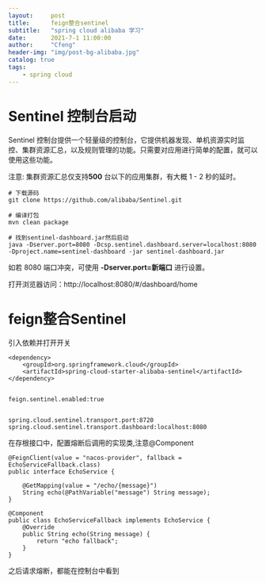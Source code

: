 ```yaml
---
layout:     post
title:      feign整合sentinel
subtitle:   "spring cloud alibaba 学习"
date:       2021-7-1 11:00:00
author:     "Cfeng"
header-img: "img/post-bg-alibaba.jpg"
catalog: true
tags:
    - spring cloud
---
```


# Sentinel 控制台启动
Sentinel 控制台提供一个轻量级的控制台，它提供机器发现、单机资源实时监控、集群资源汇总，以及规则管理的功能。只需要对应用进行简单的配置，就可以使用这些功能。

注意: 集群资源汇总仅支持**500** 台以下的应用集群，有大概 1 - 2 秒的延时。

```
# 下载源码
git clone https://github.com/alibaba/Sentinel.git

# 编译打包
mvn clean package

# 找到sentinel-dashboard.jar然后启动
java -Dserver.port=8080 -Dcsp.sentinel.dashboard.server=localhost:8080 -Dproject.name=sentinel-dashboard -jar sentinel-dashboard.jar
```
如若 8080 端口冲突，可使用 **-Dserver.port=新端口** 进行设置。


打开浏览器访问：http://localhost:8080/#/dashboard/home

# feign整合Sentinel

引入依赖并打开开关
```
<dependency>
    <groupId>org.springframework.cloud</groupId>
    <artifactId>spring-cloud-starter-alibaba-sentinel</artifactId>
</dependency>


feign.sentinel.enabled:true


spring.cloud.sentinel.transport.port:8720
spring.cloud.sentinel.transport.dashboard:localhost:8080
```

在存根接口中，配置熔断后调用的实现类,注意@Component
```
@FeignClient(value = "nacos-provider", fallback = EchoServiceFallback.class)
public interface EchoService {

    @GetMapping(value = "/echo/{message}")
    String echo(@PathVariable("message") String message);
}

@Component
public class EchoServiceFallback implements EchoService {
    @Override
    public String echo(String message) {
        return "echo fallback";
    }
}
```

之后请求熔断，都能在控制台中看到

